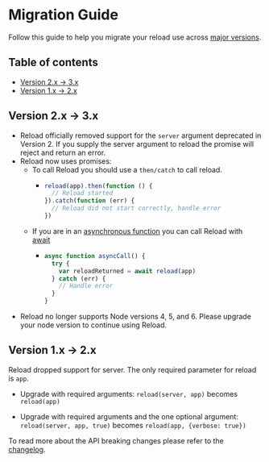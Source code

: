 # Migration Guide

Follow this guide to help you migrate your reload use across [major versions](https://docs.npmjs.com/about-semantic-versioning).

## Table of contents

* [Version 2.x -> 3.x](#version-2x-3x)
* [Version 1.x -> 2.x](#version-1x-2x)

## Version 2.x -> 3.x

* Reload officially removed support for the `server` argument deprecated in Version 2. If you supply the server argument to reload the promise will reject and return an error.
* Reload now uses promises:
  * To call Reload you should use a `then/catch` to call reload.
      * ```javascript
        reload(app).then(function () {
          // Reload started
        }).catch(function (err) {
          // Reload did not start correctly, handle error
        })
        ```
  * If you are in an [asynchronous function](https://developer.mozilla.org/en-US/docs/Web/JavaScript/Reference/Statements/async_function) you can call Reload with [await](https://developer.mozilla.org/en-US/docs/Web/JavaScript/Reference/Operators/await)
      * ```javascript
        async function asyncCall() {
          try {
            var reloadReturned = await reload(app)
          } catch (err) {
            // Handle error
          }
        }
        ```
* Reload no longer supports Node versions 4, 5, and 6. Please upgrade your node version to continue using Reload.

## Version 1.x -> 2.x

Reload dropped support for server. The only required parameter for reload is `app`.

* Upgrade with required arguments: `reload(server, app)` becomes `reload(app)`

* Upgrade with required arguments and the one optional argument: `reload(server, app, true)` becomes `reload(app, {verbose: true})`

To read more about the API breaking changes please refer to the [changelog](CHANGELOG.md#version-200).
